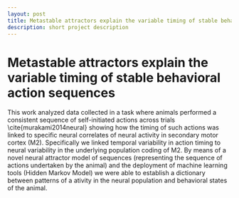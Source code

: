 ```yaml
---
layout: post
title: Metastable attractors explain the variable timing of stable behavioral action sequences
description: short project description
---
```


Metastable attractors explain the variable timing of stable behavioral action sequences
============

This work analyzed data collected in a task where animals performed a consistent sequence of self-initiated actions across trials \cite{murakami2014neural} showing how the timing of such actions was linked to specific neural correlates of neural activity in secondary motor cortex (M2). Specifically we linked temporal variability in action timing to neural variability in the underlying population coding of M2. By means of a novel neural attractor model of sequences (representing the sequence of actions undertaken by the animal) and the deployment of machine learning tools (Hidden Markov Model) we were able to establish a dictionary between patterns of a ativity in the neural population and behavioral states of the animal.
